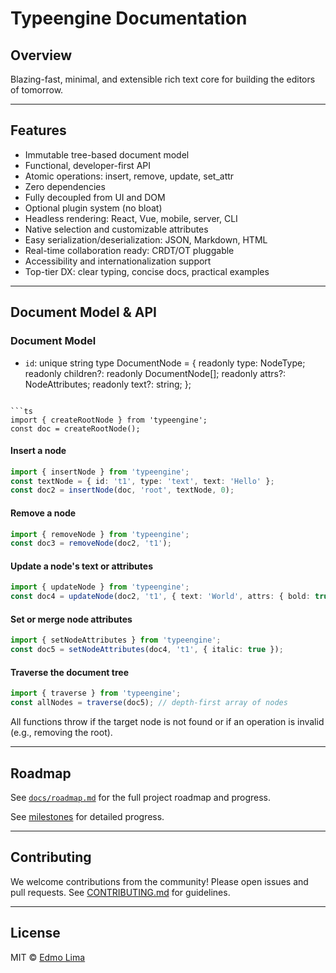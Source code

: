 # Typeengine Documentation

## Overview

Blazing-fast, minimal, and extensible rich text core for building the editors of tomorrow.

---

## Features
- Immutable tree-based document model
- Functional, developer-first API
- Atomic operations: insert, remove, update, set_attr
- Zero dependencies
- Fully decoupled from UI and DOM
- Optional plugin system (no bloat)
- Headless rendering: React, Vue, mobile, server, CLI
- Native selection and customizable attributes
- Easy serialization/deserialization: JSON, Markdown, HTML
- Real-time collaboration ready: CRDT/OT pluggable
- Accessibility and internationalization support
- Top-tier DX: clear typing, concise docs, practical examples

---

## Document Model & API

### Document Model


- `id`: unique string
type DocumentNode = {
  readonly type: NodeType;
  readonly children?: readonly DocumentNode[];
  readonly attrs?: NodeAttributes;
  readonly text?: string;
};
```

```ts
import { createRootNode } from 'typeengine';
const doc = createRootNode();
```

#### Insert a node
```ts
import { insertNode } from 'typeengine';
const textNode = { id: 't1', type: 'text', text: 'Hello' };
const doc2 = insertNode(doc, 'root', textNode, 0);
```

#### Remove a node
```ts
import { removeNode } from 'typeengine';
const doc3 = removeNode(doc2, 't1');
```

#### Update a node's text or attributes
```ts
import { updateNode } from 'typeengine';
const doc4 = updateNode(doc2, 't1', { text: 'World', attrs: { bold: true } });
```

#### Set or merge node attributes
```ts
import { setNodeAttributes } from 'typeengine';
const doc5 = setNodeAttributes(doc4, 't1', { italic: true });
```

#### Traverse the document tree
```ts
import { traverse } from 'typeengine';
const allNodes = traverse(doc5); // depth-first array of nodes
```

All functions throw if the target node is not found or if an operation is invalid (e.g., removing the root).

---

## Roadmap

See [`docs/roadmap.md`](./roadmap.md) for the full project roadmap and progress.

See [milestones](https://github.com/edmolima/typeengine/milestones) for detailed progress.

---

## Contributing

We welcome contributions from the community! Please open issues and pull requests. See [CONTRIBUTING.md](../CONTRIBUTING.md) for guidelines.

---

## License

MIT © [Edmo Lima](https://github.com/edmolima)
